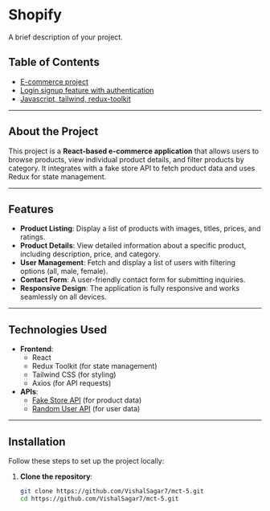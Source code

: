 # Shopify

A brief description of your project.

## Table of Contents
- [E-commerce project](#E-commerce-app)
- [Login signup feature with authentication](#features)
- [Javascript, tailwind, redux-toolkit](#technologies-used)

---

## About the Project
This project is a **React-based e-commerce application** that allows users to browse products, view individual product details, and filter products by category. It integrates with a fake store API to fetch product data and uses Redux for state management.

---

## Features
- **Product Listing**: Display a list of products with images, titles, prices, and ratings.
- **Product Details**: View detailed information about a specific product, including description, price, and category.
- **User Management**: Fetch and display a list of users with filtering options (all, male, female).
- **Contact Form**: A user-friendly contact form for submitting inquiries.
- **Responsive Design**: The application is fully responsive and works seamlessly on all devices.

---

## Technologies Used
- **Frontend**:
  - React
  - Redux Toolkit (for state management)
  - Tailwind CSS (for styling)
  - Axios (for API requests)
- **APIs**:
  - [Fake Store API](https://fakestoreapi.com/) (for product data)
  - [Random User API](https://randomuser.me/) (for user data)

---

## Installation
Follow these steps to set up the project locally:

1. **Clone the repository**:
   ```bash
   git clone https://github.com/VishalSagar7/mct-5.git
   cd https://github.com/VishalSagar7/mct-5.git

